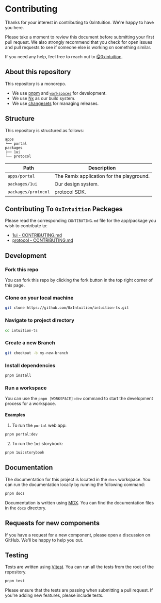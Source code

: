 # Contributing

Thanks for your interest in contributing to 0xIntuition. We're happy to have you here.

Please take a moment to review this document before submitting your first pull request. We also strongly recommend that you check for open issues and pull requests to see if someone else is working on something similar.

If you need any help, feel free to reach out to [@0xintuition](https://twitter.com/0xintuition).

## About this repository

This repository is a monorepo.

- We use [pnpm](https://pnpm.io) and [`workspaces`](https://pnpm.io/workspaces) for development.
- We use [Nx](https://nx.dev/getting-started/intro) as our build system.
- We use [changesets](https://github.com/changesets/changesets) for managing releases.

## Structure

This repository is structured as follows:

```
apps
└── portal
packages
├── 1ui
└── protocol
```

| Path            | Description                               |
| --------------- | ----------------------------------------- |
| `apps/portal`   | The Remix application for the playground. |
| `packages/1ui`  | Our design system.                        |
| `packages/protocol` | protocol SDK.                                 |

## Contributing To `0xIntuition` Packages

Please read the corresponding `CONTIBUTING.md` file for the app/package you wish to contribute to:

- [1ui - CONTRIBUTING.md](./packages/1ui/CONTRIBUTING.md)
- [protocol - CONTRIBUTING.md]()

## Development

### Fork this repo

You can fork this repo by clicking the fork button in the top right corner of this page.

### Clone on your local machine

```bash
git clone https://github.com/0xIntuition/intuition-ts.git
```

### Navigate to project directory

```bash
cd intuition-ts
```

### Create a new Branch

```bash
git checkout -b my-new-branch
```

### Install dependencies

```bash
pnpm install
```

### Run a workspace

You can use the `pnpm [WORKSPACE]:dev` command to start the development process for a workspace.

#### Examples

1. To run the `portal` web app:

```bash
pnpm portal:dev
```

2. To run the `1ui` storybook:

```bash
pnpm 1ui:storybook
```

## Documentation

The documentation for this project is located in the `docs` workspace. You can run the documentation locally by running the following command:

```bash
pnpm docs
```

Documentation is written using [MDX](https://mdxjs.com). You can find the documentation files in the `docs` directory.

## Requests for new components

If you have a request for a new component, please open a discussion on GitHub. We'll be happy to help you out.

## Testing

Tests are written using [Vitest](https://vitest.dev). You can run all the tests from the root of the repository.

```bash
pnpm test
```

Please ensure that the tests are passing when submitting a pull request. If you're adding new features, please include tests.

